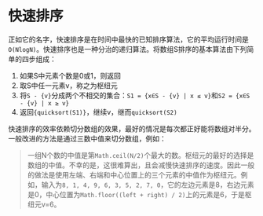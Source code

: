 # 快速排序

正如它的名字，快速排序是在时间中最快的已知排序算法，它的平均运行时间是`O(NlogN)`。快速排序也是一种分治的递归算法。将数组S排序的基本算法由下列简单的四步组成：

1. 如果S中元素个数是0或1，则返回
2. 取S中任一元素v，称之为枢纽元
3. 将`S - {v}`分成两个不相交的集合：`S1 = {x∈S - {v} | x ≤ v}`和`S2 = {x∈S - {v} | x ≥ v}`
4. 返回`{quicksort(S1)}`，继续v，继而`quicksort(S2)`

快速排序的效率依赖切分数组的效果，最好的情况是每次都正好能将数组对半分。一般改进的方法是通过三数中值来切分数组，例如：

> 一组N个数的中值是第`Math.ceil(N/2)`个最大的数。枢纽元的最好的选择是数组的中值。不幸的是，这很难算出，且会减慢快速排序的速度。因此一般的做法是使用左端、右端和中心位置上的三个元素的中值作为枢纽元。例如，输入为`8, 1, 4, 9, 6, 3, 5, 2, 7, 0`，它的左边元素是8，右边元素是0，中心位置为`Math.floor((left + right) / 2)`上的元素是6，于是枢纽元v=6。
